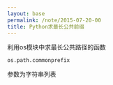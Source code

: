 ```yaml
---
layout: base
permalink: /note/2015-07-20-00
title: Python求最长公共前缀
---
```


利用os模块中求最长公共路径的函数

    os.path.commonprefix

参数为字符串列表